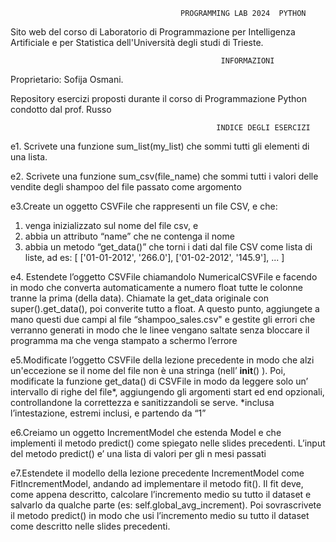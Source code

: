                                           PROGRAMMING LAB 2024  PYTHON
                                          
Sito web del corso di Laboratorio di Programmazione per Intelligenza Artificiale e per Statistica dell'Università degli studi di Trieste.

                                                   INFORMAZIONI
Proprietario: Sofija Osmani.

Repository  esercizi proposti durante il corso di Programmazione Python condotto dal prof. Russo

                                                  INDICE DEGLI ESERCIZI
e1. Scrivete una funzione sum_list(my_list) che sommi tutti gli elementi di una lista.

e2. Scrivete una funzione sum_csv(file_name) che sommi tutti i valori delle vendite degli shampoo del file passato come argomento

e3.Create un oggetto CSVFile che rappresenti un file CSV, e che:

1) venga inizializzato sul nome del file csv, e
2) abbia un attributo “name” che ne contenga il nome
3) abbia un metodo “get_data()” che torni i dati dal file CSV come lista di liste, 
ad es: [ ['01-01-2012', '266.0'], ['01-02-2012', '145.9'], ... ]

e4. Estendete l’oggetto CSVFile chiamandolo NumericalCSVFile e facendo in modo che converta automaticamente a numero float tutte le colonne tranne la prima (della data). 
Chiamate la get_data originale con super().get_data(), poi converite tutto a float.
A questo punto, aggiungete a mano questi due campi al file “shampoo_sales.csv" e gestite gli errori che verranno generati in modo che le linee vengano saltate senza 
bloccare il programma ma che venga stampato a schermo l’errore

e5.Modificate l’oggetto CSVFile della lezione precedente in modo che alzi un'eccezione se il nome del file non è una stringa (nell’ __init__() ).
Poi, modificate la funzione get_data() di CSVFile in modo da leggere solo un’ intervallo di righe del file*, aggiungendo gli argomenti start ed end
opzionali, controllandone la correttezza e sanitizzandoli se serve.     *inclusa l’intestazione, estremi inclusi, e partendo da “1”

e6.Creiamo un oggetto IncrementModel che estenda Model e che implementi il metodo predict() come spiegato nelle slides precedenti.
L’input del metodo predict() e’ una lista di valori per gli n mesi passati

e7.Estendete il modello della lezione precedente IncrementModel come FitIncrementModel, andando ad implementare il metodo fit().
Il fit deve, come appena descritto, calcolare l’incremento medio su tutto il dataset e salvarlo da qualche parte (es: self.global_avg_increment).
Poi sovrascrivete il metodo predict() in modo che usi l’incremento medio su tutto il dataset come descritto nelle slides precedenti.
                 
